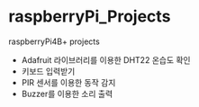 # raspberryPi_Projects
raspberryPi4B+ projects


- Adafruit 라이브러리를 이용한 DHT22 온습도 확인
- 키보드 입력받기
- PIR 센서를 이용한 동작 감지
- Buzzer를 이용한 소리 출력